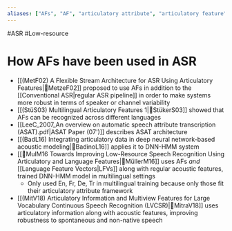 ```yaml
---
aliases: ["AFs", "AF", "articulatory attribute", "articulatory feature"]
---
```


#ASR #Low-resource

# How AFs have been used in ASR
- [[(MetF02) A Flexible Stream Architecture for ASR Using Articulatory Features|🔬MetzeF02]] proposed to use AFs in addition to the [[Conventional ASR|regular ASR pipeline]] in order to make systems more robust in terms of speaker or channel variability
- [[(StüS03) Multilingual Articulatory Features 1|🔬StükerS03]] showed that AFs can be recognized across different languages
- [[LeeC_2007_An overview on automatic speech attribute transcription (ASAT).pdf|ASAT Paper (07')]] describes ASAT architecture
- [[(BadL16) Integrating articulatory data in deep neural network-based acoustic modeling|🔬BadinoL16]] applies it to DNN-HMM system
- [[🔬MulM16 Towards Improving Low-Resource Speech Recognition Using Articulatory and Language Features|🔬MüllerM16]] uses AFs _and_ [[Language Feature Vectors|LFVs]] along with regular acoustic features, trained DNN-HMM model in multilingual settings
	- Only used En, Fr, De, Tr in multilingual training because only those fit their articulatory attribute framework
- [[(MitV18) Articulatory Information and Multiview Features for Large Vocabulary Continuous Speech Recognition (LVCSR)|🔬MitraV18]] uses articulatory information along with acoustic features, improving robustness to spontaneous and non-native speech
